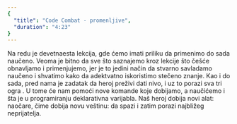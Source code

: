 ```yaml
---
{
  "title": "Code Combat - promenljive",
  "duration": "4:23"
}
---
```


Na redu je devetnaesta lekcija, gde ćemo imati priliku da primenimo do sada naučeno. Veoma je bitno da sve što saznajemo kroz lekcije što češće obnavljamo i primenjujemo, jer je to jedini način da stvarno savladamo naučeno i shvatimo kako da adektvatno iskoristimo stečeno znanje.  Kao i do sada, pred nama je zadatak da heroj preživi dati nivo, i uz to porazi sva tri ogra . U tome će nam pomoći nove komande koje dobijamo, a naučićemo i šta je u programiranju deklarativna varijabla. Naš heroj dobija novi alat: naočare, čime dobija novu veštinu: da spazi i zatim porazi najbližeg neprijatelja.

